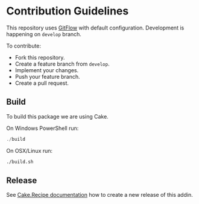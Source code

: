 # Contribution Guidelines

This repository uses [GitFlow] with default configuration.
Development is happening on `develop` branch.

To contribute:

* Fork this repository.
* Create a feature branch from `develop`.
* Implement your changes.
* Push your feature branch.
* Create a pull request.

## Build

To build this package we are using Cake.

On Windows PowerShell run:

```powershell
./build
```

On OSX/Linux run:

```bash
./build.sh
```

## Release

See [Cake.Recipe documentation] how to create a new release of this addin.

[GitFlow]: (http://nvie.com/posts/a-successful-git-branching-model/)
[Cake.Recipe documentation]: https://cake-contrib.github.io/Cake.Recipe/docs/usage/creating-release
